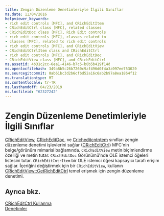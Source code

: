 ```yaml
---
title: Zengin Düzenleme Denetimleriyle İlgili Sınıflar
ms.date: 11/04/2016
helpviewer_keywords:
- rich edit controls [MFC], and CRichEditItem
- CRichEditCtrl class [MFC], related classes
- CRichEditDoc class [MFC], Rich Edit controls
- rich edit controls [MFC], classes related to
- classes [MFC], related to rich edit controls
- rich edit controls [MFC], and CRichEditView
- CRichEditCtrlItem class and CRichEditCtrl
- rich edit controls [MFC], and CRichEditDoc
- CRichEditView class [MFC], and CRichEditCtrl
ms.assetid: 4b31c2cc-6ea1-4146-b7c5-b0b5b419f14d
ms.openlocfilehash: 349a8b5c26b7260c9af496d0f4a3a997ee753020
ms.sourcegitcommit: 0ab61bc3d2b6cfbd52a16c6ab2b97a8ea1864f12
ms.translationtype: MT
ms.contentlocale: tr-TR
ms.lasthandoff: 04/23/2019
ms.locfileid: "62327242"
---
```

# <a name="classes-related-to-rich-edit-controls"></a>Zengin Düzenleme Denetimleriyle İlgili Sınıflar

[CRichEditView](../mfc/reference/cricheditview-class.md), [CRichEditDoc](../mfc/reference/cricheditdoc-class.md), ve [Cricheditcntrıtem](../mfc/reference/cricheditcntritem-class.md) sınıfları zengin düzenleme denetimi işlevlerini sağlar ([CRichEditCtrl](../mfc/reference/cricheditctrl-class.md)) MFC'nin belge/görünüm mimarisi bağlamında. `CRichEditView` metin biçimlendirme özelliği ve metin tutar. `CRichEditDoc` Görünümü'nde OLE istemci öğeleri listesini tutar. `CRichEditCntrItem` bir OLE istemci öğesi kapsayıcı tarafı erişim sağlar. İçeriğini değiştirmek için bir `CRichEditView`, kullanın [CRichEditView::GetRichEditCtrl](../mfc/reference/cricheditview-class.md#getricheditctrl) temel erişmek için zengin düzenleme denetimi.

## <a name="see-also"></a>Ayrıca bkz.

[CRichEditCtrl Kullanma](../mfc/using-cricheditctrl.md)<br/>
[Denetimler](../mfc/controls-mfc.md)
